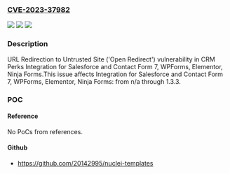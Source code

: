 ### [CVE-2023-37982](https://cve.mitre.org/cgi-bin/cvename.cgi?name=CVE-2023-37982)
![](https://img.shields.io/static/v1?label=Product&message=Integration%20for%20Salesforce%20and%20Contact%20Form%207%2C%20WPForms%2C%20Elementor%2C%20Ninja%20Forms&color=blue)
![](https://img.shields.io/static/v1?label=Version&message=n%2Fa&color=blue)
![](https://img.shields.io/static/v1?label=Vulnerability&message=CWE-601%20URL%20Redirection%20to%20Untrusted%20Site%20('Open%20Redirect')&color=brighgreen)

### Description

URL Redirection to Untrusted Site ('Open Redirect') vulnerability in CRM Perks Integration for Salesforce and Contact Form 7, WPForms, Elementor, Ninja Forms.This issue affects Integration for Salesforce and Contact Form 7, WPForms, Elementor, Ninja Forms: from n/a through 1.3.3.

### POC

#### Reference
No PoCs from references.

#### Github
- https://github.com/20142995/nuclei-templates

